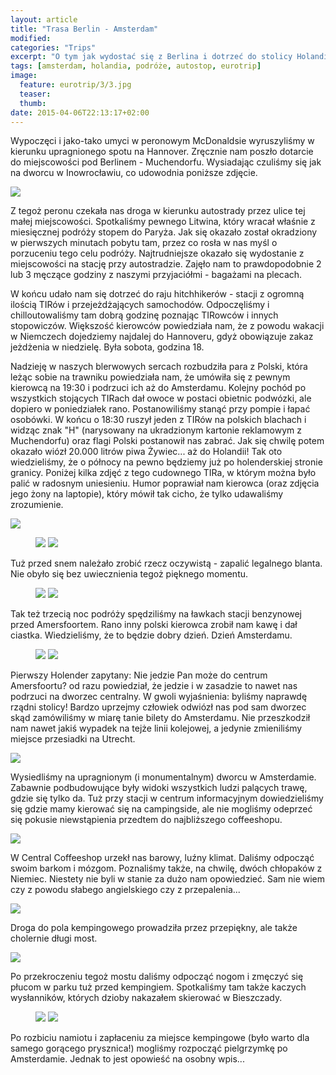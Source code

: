 ```yaml
---
layout: article
title: "Trasa Berlin - Amsterdam"
modified:
categories: "Trips"
excerpt: "O tym jak wydostać się z Berlina i dotrzeć do stolicy Holandii."
tags: [amsterdam, holandia, podróże, autostop, eurotrip]
image:
  feature: eurotrip/3/3.jpg
  teaser:
  thumb:
date: 2015-04-06T22:13:17+02:00
---
```


Wypoczęci i jako-tako umyci w peronowym McDonaldsie wyruszyliśmy w kierunku upragnionego spotu na Hannover. Zręcznie nam poszło dotarcie do miejscowości pod Berlinem - Muchendorfu. Wysiadając czuliśmy się jak na dworcu w Inowrocławiu, co udowodnia poniższe zdjęcie.

<img src="http://nikodamn.github.io/images/eurotrip/3/1.jpg">

Z tegoż peronu czekała nas droga w kierunku autostrady przez ulice tej małej miejscowości. Spotkaliśmy pewnego Litwina, który wracał właśnie z miesięcznej podróży stopem do Paryża. Jak się okazało został okradziony w pierwszych minutach pobytu tam, przez co rosła w nas myśl o porzuceniu tego celu podróży. Najtrudniejsze okazało się wydostanie z miejscowości na stację przy autostradzie. Zajęło nam to prawdopodobnie 2 lub 3 męczące godziny z naszymi przyjaciółmi - bagażami na plecach.

W końcu udało nam się dotrzeć do raju hitchhikerów - stacji z ogromną ilością TIRów i przejeżdżających samochodów. Odpoczęliśmy i chilloutowaliśmy tam dobrą godzinę poznając TIRowców i innych stopowiczów. Większość kierowców powiedziała nam, że z powodu wakacji w Niemczech dojedziemy najdalej do Hannoveru, gdyż obowiązuje zakaz jeżdżenia w niedzielę. Była sobota, godzina 18.

Nadzieję w naszych blerwowych sercach rozbudziła para z Polski, która leżąc sobie na trawniku powiedziała nam, że umówiła się z pewnym kierowcą na 19:30 i podrzuci ich aż do Amsterdamu. Kolejny pochód po wszystkich stojących TIRach dał owoce w postaci obietnic podwózki, ale dopiero w poniedziałek rano. Postanowiliśmy stanąć przy pompie i łapać osobówki. W końcu o 18:30 ruszył jeden z TIRów na polskich blachach i widząc znak "H" (narysowany na ukradzionym kartonie reklamowym z Muchendorfu) oraz flagi Polski postanowił nas zabrać. Jak się chwilę potem okazało wiózł 20.000 litrów piwa Żywiec... aż do Holandii! Tak oto wiedzieliśmy, że o północy na pewno będziemy już po holenderskiej stronie granicy. Poniżej kilka zdjęć z tego cudownego TIRa, w którym można było palić w radosnym uniesieniu. Humor poprawiał nam kierowca (oraz zdjęcia jego żony na laptopie), który mówił tak cicho, że tylko udawaliśmy zrozumienie.

<img src="http://nikodamn.github.io/images/eurotrip/3/3.jpg">

<figure class="half">
<img src="http://nikodamn.github.io/images/eurotrip/3/2.jpg">
<img src="http://nikodamn.github.io/images/eurotrip/3/4.jpg">
</figure>

Tuż przed snem należało zrobić rzecz oczywistą - zapalić legalnego blanta. Nie obyło się bez uwiecznienia tegoż pięknego momentu.

<figure class="half">
<img src="http://nikodamn.github.io/images/eurotrip/3/5.jpg">
<img src="http://nikodamn.github.io/images/eurotrip/3/6.jpg">
</figure>

Tak też trzecią noc podróży spędziliśmy na ławkach stacji benzynowej przed Amersfoortem. Rano inny polski kierowca zrobił nam kawę i dał ciastka. Wiedzieliśmy, że to będzie dobry dzień. Dzień Amsterdamu.

<figure class="half">
<img src="http://nikodamn.github.io/images/eurotrip/3/7.jpg">
<img src="http://nikodamn.github.io/images/eurotrip/3/8.jpg">
</figure>

Pierwszy Holender zapytany: Nie jedzie Pan może do centrum Amersfoortu? od razu powiedział, że jedzie i w zasadzie to nawet nas podrzuci na dworzec centralny. W gwoli wyjaśnienia: byliśmy naprawdę rządni stolicy! Bardzo uprzejmy człowiek odwiózł nas pod sam dworzec skąd zamówiliśmy w miarę tanie bilety do Amsterdamu. Nie przeszkodził nam nawet jakiś wypadek na tejże linii kolejowej, a jedynie zmieniliśmy miejsce przesiadki na Utrecht.

<img src="http://nikodamn.github.io/images/eurotrip/3/9.jpg">

Wysiedliśmy na upragnionym (i monumentalnym) dworcu w Amsterdamie. Zabawnie podbudowujące były widoki wszystkich ludzi palących trawę, gdzie się tylko da. Tuż przy stacji w centrum informacyjnym dowiedzieliśmy się gdzie mamy kierować się na campingside, ale nie mogliśmy odeprzeć się pokusie niewstąpienia przedtem do najbliższego coffeeshopu.

<img src="http://nikodamn.github.io/images/eurotrip/3/10.jpg">

W Central Coffeeshop urzekł nas barowy, luźny klimat. Daliśmy odpocząć swoim barkom i mózgom. Poznaliśmy także, na chwilę, dwóch chłopaków z Niemiec. Niestety nie byli w stanie za dużo nam opowiedzieć. Sam nie wiem czy z powodu słabego angielskiego czy z przepalenia...

<img src="http://nikodamn.github.io/images/eurotrip/3/11.jpg">

Droga do pola kempingowego prowadziła przez przepiękny, ale także cholernie długi most.

<img src="http://nikodamn.github.io/images/eurotrip/3/12.jpg">

Po przekroczeniu tegoż mostu daliśmy odpocząć nogom i zmęczyć się płucom w parku tuż przed kempingiem. Spotkaliśmy tam także kaczych wysłanników, których dzioby nakazałem skierować w Bieszczady.

<figure class="half">
<img src="http://nikodamn.github.io/images/eurotrip/3/13.jpg">
<img src="http://nikodamn.github.io/images/eurotrip/3/14.jpg">
</figure>

Po rozbiciu namiotu i zapłaceniu za miejsce kempingowe (było warto dla samego gorącego prysznica!) mogliśmy rozpocząć pielgrzymkę po Amsterdamie. Jednak to jest opowieść na osobny wpis...